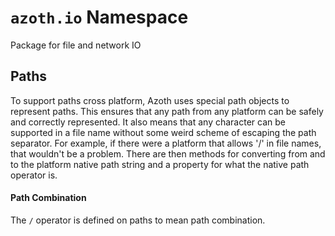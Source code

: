 # `azoth.io` Namespace

Package for file and network IO

## Paths

To support paths cross platform, Azoth uses special path objects to represent paths. This ensures that any path from any platform can be safely and correctly represented. It also means that any character can be supported in a file name without some weird scheme of escaping the path separator. For example, if there were a platform that allows '/' in file names, that wouldn't be a problem. There are then methods for converting from and to the platform native path string and a property for what the native path operator is.

#### Path Combination

The `/` operator is defined on paths to mean path combination.
